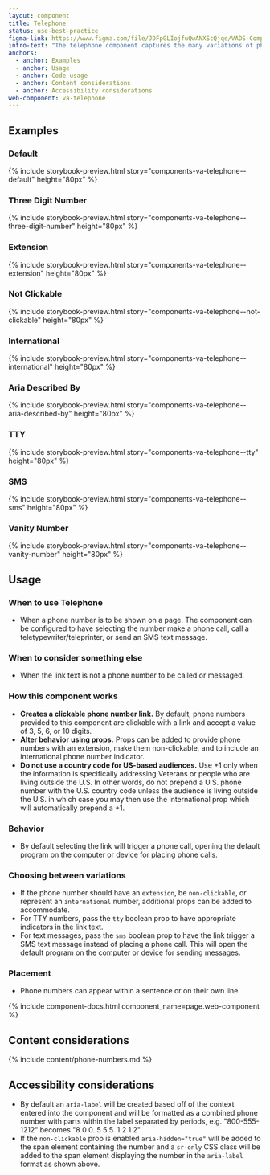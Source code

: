 ```yaml
---
layout: component
title: Telephone
status: use-best-practice
figma-link: https://www.figma.com/file/JDFpGLIojfuQwANXScQjqe/VADS-Component-Examples?type=design&node-id=1296%3A9773&mode=design&t=nYOotVcwdpiMCL5C-1
intro-text: "The telephone component captures the many variations of phone numbers displayed on VA.gov." 
anchors:
  - anchor: Examples
  - anchor: Usage
  - anchor: Code usage
  - anchor: Content considerations
  - anchor: Accessibility considerations
web-component: va-telephone
---
```


## Examples

### Default

{% include storybook-preview.html story="components-va-telephone--default" height="80px" %}

### Three Digit Number

{% include storybook-preview.html story="components-va-telephone--three-digit-number" height="80px" %}

### Extension

{% include storybook-preview.html story="components-va-telephone--extension" height="80px" %}

### Not Clickable

{% include storybook-preview.html story="components-va-telephone--not-clickable" height="80px" %}

### International

{% include storybook-preview.html story="components-va-telephone--international" height="80px" %}

### Aria Described By

{% include storybook-preview.html story="components-va-telephone--aria-described-by" height="80px" %}

### TTY

{% include storybook-preview.html story="components-va-telephone--tty" height="80px" %}

### SMS

{% include storybook-preview.html story="components-va-telephone--sms" height="80px" %}

### Vanity Number

{% include storybook-preview.html story="components-va-telephone--vanity-number" height="80px" %}

## Usage

### When to use Telephone

* When a phone number is to be shown on a page. The component can be configured to have selecting the number make a phone call, call a teletypewriter/teleprinter, or send an SMS text message.

### When to consider something else

* When the link text is not a phone number to be called or messaged.

### How this component works

* **Creates a clickable phone number link.** By default, phone numbers provided to this component are clickable with a link and accept a value of 3, 5, 6, or 10 digits.
* **Alter behavior using props.** Props can be added to provide phone numbers with an extension, make them non-clickable, and to include an international phone number indicator.
* **Do not use a country code for US-based audiences.** Use +1 only when the information is specifically addressing Veterans or people who are living outside the U.S. In other words, do not prepend a U.S. phone number with the U.S. country code unless the audience is living outside the U.S. in which case you may then use the international prop which will automatically prepend a +1.

### Behavior

* By default selecting the link will trigger a phone call, opening the default program on the computer or device for placing phone calls.

### Choosing between variations

* If the phone number should have an `extension`, be `non-clickable`, or represent an `international` number, additional props can be added to accommodate.
* For TTY numbers, pass the `tty` boolean prop to have appropriate indicators in the link text.
* For text messages, pass the `sms` boolean prop to have the link trigger a SMS text message instead of placing a phone call. This will open the default program on the computer or device for sending messages.

### Placement

* Phone numbers can appear within a sentence or on their own line.

{% include component-docs.html component_name=page.web-component %}

## Content considerations

{% include content/phone-numbers.md %}

## Accessibility considerations

* By default an `aria-label` will be created based off of the context entered into the component and will be formatted as a combined phone number with parts within the label separated by periods, e.g. "800-555-1212" becomes "8 0 0. 5 5 5. 1 2 1 2"
* If the `non-clickable` prop is enabled `aria-hidden="true"` will be added to the span element containing the  number and a `sr-only` CSS class will be added to the span element displaying the number in the `aria-label` format as shown above.
